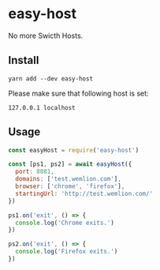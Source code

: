 # easy-host

No more Swicth Hosts.

## Install

```
yarn add --dev easy-host
```

Please make sure that following host is set:

```
127.0.0.1 localhost
```

## Usage

```js
const easyHost = require('easy-host')

const [ps1, ps2] = await easyHost({
  port: 8081,
  domains: ['test.wemlion.com'],
  browser: ['chrome', 'firefox'],
  startingUrl: 'http://test.wemlion.com/'
})

ps1.on('exit', () => {
  console.log('Chrome exits.')
})

ps2.on('exit', () => {
  console.log('Firefox exits.')
})
```
